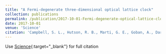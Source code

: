 ```yaml
---
title: "A Fermi-degenerate three-dimensional optical lattice clock"
collection: publications
permalink: /publication/2017-10-01-Fermi-degenerate-optical-lattice-clock
date: 2017-10-01
venue: 'Science'
citation: 'Campbell, S. L., Hutson, R. B., Marti, G. E., Goban, A., Darkwah Oppong, N., McNally, R. L., Sonderhouse, L., Robinson, J. M., Zhang, W., Bloom, B. J., Ye, J., "A Fermi-degenerate three-dimensional optical lattice clock." Science, 2017.'
---
```

Use [Science](https://www.science.org/doi/full/10.1126/science.aam5538){:target="_blank"} for full citation
